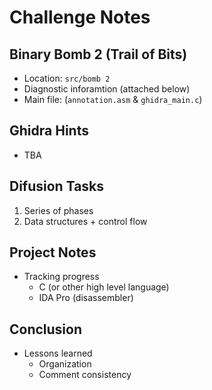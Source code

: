 # Challenge Notes

## Binary Bomb 2 (Trail of Bits)
- Location: `src/bomb 2`
- Diagnostic inforamtion (attached below)
- Main file: (`annotation.asm` & `ghidra_main.c`)

## Ghidra Hints
- TBA

## Difusion Tasks
1. Series of phases
2. Data structures + control flow

## Project Notes
- Tracking progress
    - C (or other high level language)
    - IDA Pro (disassembler)

## Conclusion
- Lessons learned
    - Organization
    - Comment consistency